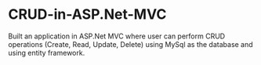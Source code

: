 # CRUD-in-ASP.Net-MVC

Built an application in ASP.Net MVC where user can perform CRUD operations (Create, Read, Update, Delete) using MySql as the database and using entity framework.
